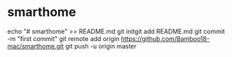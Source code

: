 # smarthome
echo "# smarthome" >> README.md
git initgit add README.md
git commit -m "first commit"
git remote add origin https://github.com/Bamboo18-mac/smarthome.git
git push -u origin master
